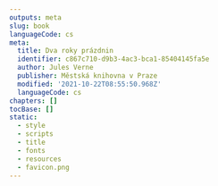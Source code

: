 ```yaml
---
outputs: meta
slug: book
languageCode: cs
meta:
  title: Dva roky prázdnin
  identifier: c867c710-d9b3-4ac3-bca1-85404145fa5e
  author: Jules Verne
  publisher: Městská knihovna v Praze
  modified: '2021-10-22T08:55:50.968Z'
  languageCode: cs
chapters: []
tocBase: []
static:
  - style
  - scripts
  - title
  - fonts
  - resources
  - favicon.png
---
```


